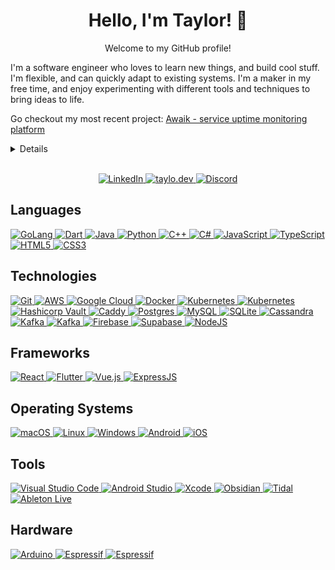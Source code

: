 <h1 align="center">Hello, I'm Taylor! 👋</h1>

<p align="center">
  Welcome to my GitHub profile!
</p>

I'm a software engineer who loves to learn new things, and build cool stuff. I'm flexible, and can quickly adapt to existing systems.
I'm a maker in my free time, and enjoy experimenting with different tools and techniques to bring ideas to life.

Go checkout my most recent project: [Awaik - service uptime monitoring platform](https://github.com/taylow/awaik-backend)

<!--START_SECTION:waka-->
<!--END_SECTION:waka-->

<details>

  <summary>Details</summary>

  <br>

  <p align="center">
    <a href="#">
      <img src="https://go.dev/blog/go-brand/Go-Logo/PNG/Go-Logo_Blue.png" alt="GoLang" height="70" style="float:left;vertical-align:top; margin-left:px; margin-right:20px;">
    </a>
  </p>

  I am proficient in Go, and use other languages often.
  
  <br>

  <p align="center">
    <a href="#">
      <img src="https://cdn-icons-png.flaticon.com/512/6213/6213962.png" alt="No Code" height="70" style="float:left;vertical-align:top; margin-left:px; margin-right:20px;">
    </a>
  </p>

  I have worked on a few no-code tools - one being [MakeCode for the BBC micro:bit](https://makecode.microbit.org/) working with Lancaster University and Samsung to bring internet connectivity to the micro:bit, another is [Comnoco](https://comnoco.com/), building a visual programming language and functions-as-a-service no-code platform.

  <br>

  <p align="center">
    <a href="#">
      <img src="https://cdn-icons-png.flaticon.com/512/7309/7309625.png" alt="music" height="70" style="float:left;vertical-align:top; margin-left:px; margin-right:20px;">
    </a>
  </p>

  I use embedded systems, such as the ESP32, Arduino, and micro:bit, to mix reality with the digital world.

  I also 3D print things, and have a modded Ender Pro 3 that I use to bring my Fusion 360 designs to life... <i style="font-size:8px">and print [articulated slugs](https://www.thingiverse.com/thing:2818955), of course</i>

  <br>

  <p align="center">
    <a href="#">
     <img src="https://cdn-icons-png.flaticon.com/512/3902/3902837.png" alt="music" height="70" style="float:left;vertical-align:top; margin-left:px; margin-right:20px;">
    </a>
  </p>

  When I'm not coding, I'll be either playing music, making something, playing games, or spending time with my cats... sometimes all of the above

</details>

<br>

<!-- <p align="center">
  Thanks for stopping by and I hope you find something interesting here! 🔥
</p> -->

<!--<p align="center">
  <a href="#">
    <img src="https://img.shields.io/badge/⬇     ⬇     find me     ⬇     ⬇-FF66B6?style=for-the-badge" alt="find me">
  </a>
</p> -->

<p align="center">
  <a href="https://linkedin.com/in/taylor-woodcock/">
    <img src="https://img.shields.io/badge/linkedin-%230077B5.svg?style=for-the-badge&logo=linkedin&logoColor=white" alt="LinkedIn">
  </a>
  <a href="https://taylo.dev/">
    <img src="https://img.shields.io/badge/taylo.dev-FF66B6?style=for-the-badge&logo=internetexplorer" alt="taylo.dev">
  </a>
  <a href="https://circal.dev/">
    <img src="https://img.shields.io/badge/Discord-%237289DA.svg?style=for-the-badge&logo=Discord&logoColor=white" alt="Discord">
  </a>
</p>

<!-- <p align="center" style="font-size:10px">
  🌗 Some icons may be difficult to see in dark mode - sorry :c 🌓
</p> -->

<!-- ## My Repos
Take a look at some of my more interesting repositories!
<p>
  <a href="https://github.com/taylow/z-viz">📈 z-viz</a> - A Google Zanzibar relation tuple Graphviz generator
  <br>
  <a href="https://github.com/taylow/miditik">🎹 MidiTik</a> - Turn your MikroTik router into a MIDI-controllable instrument!
  <br>
</p>
(This list will be updated soon!) -->


## Languages
<p>
  <!-- GoLang -->
  <a href="https://golang.org/">
    <img src="https://img.shields.io/badge/go-%2300ADD8.svg?style=for-the-badge&logo=go&logoColor=white" alt="GoLang">
  </a>
  <!-- Dart -->
  <a href="https://dart.dev/">
    <img src="https://img.shields.io/badge/dart-%230175C2.svg?style=for-the-badge&logo=dart&logoColor=white" alt="Dart">
  </a>
  <!-- Java -->
  <a href="https://java.com/">
    <img src="https://img.shields.io/badge/java-%23ED8B00.svg?style=for-the-badge&logo=openjdk&logoColor=white" alt="Java">
  </a>
  <!-- Python -->
  <a href="https://python.org/">
    <img src="https://img.shields.io/badge/python-3670A0?style=for-the-badge&logo=python&logoColor=ffdd54" alt="Python">
  </a>
  <!-- C++ -->
  <a href="https://cplusplus.com/">
    <img src="https://img.shields.io/badge/c++-%2300599C.svg?style=for-the-badge&logo=c%2B%2B&logoColor=white" alt="C++">
  </a>
  <!-- C# -->
  <a href="https://docs.microsoft.com/en-us/dotnet/csharp/">
    <img src="https://img.shields.io/badge/c%23-%23239120.svg?style=for-the-badge&logo=c-sharp&logoColor=white" alt="C#">
  </a>
  <!-- JavaScript -->
  <a href="https://developer.mozilla.org/en-US/docs/Web/JavaScript">
    <img src="https://img.shields.io/badge/javascript-%23323330.svg?style=for-the-badge&logo=javascript&logoColor=%23F7DF1E" alt="JavaScript">
  </a>
  <!-- TypeScript -->
  <a href="https://typescriptlang.org/">
    <img src="https://img.shields.io/badge/typescript-%23007ACC.svg?style=for-the-badge&logo=typescript&logoColor=white" alt="TypeScript">
  </a>
  <!-- HTML5 -->
  <a href="https://html.com/">
    <img src="https://img.shields.io/badge/html5-%23E34F26.svg?style=for-the-badge&logo=html5&logoColor=white" alt="HTML5">
  </a>
  <!-- CSS3 -->
  <a href="https://w3.org/Style/CSS/Overview.en.html">
    <img src="https://img.shields.io/badge/css3-%231572B6.svg?style=for-the-badge&logo=css3&logoColor=white" alt="CSS3">
  </a>
</p>

## Technologies
<p>
<!-- GitHub -->
  <a href="https://github.com/taylow/">
    <img src="https://img.shields.io/badge/git-%23F05033.svg?style=for-the-badge&logo=git&logoColor=white" alt="Git">
  </a>
  <!-- AWS -->
  <a href="https://aws.amazon.com/">
    <img src="https://img.shields.io/badge/AWS-%23FF9900.svg?style=for-the-badge&logo=amazon-aws&logoColor=white" alt="AWS">
  </a>
  <!-- Google Cloud -->
  <a href="https://cloud.google.com/">
    <img src="https://img.shields.io/badge/GoogleCloud-%234285F4.svg?style=for-the-badge&logo=google-cloud&logoColor=white" alt="Google Cloud">
  </a>
  <!-- Docker -->
  <a href="https://docker.com/">
    <img src="https://img.shields.io/badge/docker-%230db7ed.svg?style=for-the-badge&logo=docker&logoColor=white" alt="Docker">
  </a>
  <!-- Kubernetes -->
  <a href="https://kubernetes.io/">
    <img src="https://img.shields.io/badge/kubernetes-%23326CE5.svg?style=for-the-badge&logo=kubernetes&logoColor=white" alt="Kubernetes">
  </a>
  <!-- Terraform -->
  <a href="https://terraform.io/">
    <img src="https://img.shields.io/badge/terraform-%235835CC.svg?style=for-the-badge&logo=kubernetes&logoColor=white" alt="Kubernetes">
  </a>
  <!-- Ory -->
  <!-- <a href="https://ory.sh/">
    <img src="https://raw.githubusercontent.com/ory/.github/README/img/ory.png" alt="Ory">
    <img src="https://img.shields.io/badge/ory-%23000000.svg?style=for-the-badge&logo=ory&logoColor=white" alt="Ory">
  </a> -->
  <!-- Hashicorp Vault -->
  <a href="https://vaultproject.io/">
    <img src="https://img.shields.io/badge/vault-%23000000.svg?style=for-the-badge&logo=vault&logoColor=white" alt="Hashicorp Vault">
  </a>
  <!-- CaddyServer -->
  <a href="https://caddyserver.com/">
    <img src="https://img.shields.io/badge/caddy-%231F88C0.svg?style=for-the-badge&logo=caddy&logoColor=white" alt="Caddy">
  </a>
  <!-- Postgres -->
  <a href="https://postgresql.org/">
    <img src="https://img.shields.io/badge/postgres-%23316192.svg?style=for-the-badge&logo=postgresql&logoColor=white" alt="Postgres">
  </a>
  <!-- MySQL -->
  <a href="https://mysql.com/">
    <img src="https://img.shields.io/badge/mysql-%2300f.svg?style=for-the-badge&logo=mysql&logoColor=white" alt="MySQL">
  </a>
  <!-- SQLite -->
  <a href="https://sqlite.org/index.html">
    <img src="https://img.shields.io/badge/sqlite-%2307405e.svg?style=for-the-badge&logo=sqlite&logoColor=white" alt="SQLite">
  </a>
  <!-- Apache Cassandra -->
  <a href="https://cassandra.apache.org/">
    <img src="https://img.shields.io/badge/cassandra-%231287B1.svg?style=for-the-badge&logo=apachecassandra&logoColor=white" alt="Cassandra">
  </a>
  <!-- Apache Kafka -->
  <a href="https://kafka.apache.org/">
    <img src="https://img.shields.io/badge/kafka-%23000000.svg?style=for-the-badge&logo=apachekafka" alt="Kafka">
  </a>
  <!-- NATS -->
  <a href="https://nats.io/">
    <img src="https://img.shields.io/badge/NATS.io-%2327AAE1.svg?style=for-the-badge&logo=natsdotio&logoColor=white" alt="Kafka">
  </a>
  <!-- Firebase -->
  <a href="https://firebase.google.com/">
    <img src="https://img.shields.io/badge/firebase-%23039BE5.svg?style=for-the-badge&logo=firebase" alt="Firebase">
  </a>
  <!-- Supabase -->
  <a href="https://supabase.com/">
    <img src="https://img.shields.io/badge/Supabase-3ECF8E?style=for-the-badge&logo=supabase&logoColor=white" alt="Supabase">
  </a>
  <!-- NodeJs -->
  <a href="https://nodejs.org/">
    <img src="https://img.shields.io/badge/node.js-6DA55F?style=for-the-badge&logo=node.js&logoColor=white" alt="NodeJS">
  </a>

## Frameworks
<p style="color: red;">
  <!-- React -->
  <a href="https://reactjs.org/">
    <img src="https://img.shields.io/badge/react-%2320232a.svg?style=for-the-badge&logo=react&logoColor=%2361DAFB" alt="React">
  </a>
  <!-- Flutter -->
  <a href="https://flutter.dev/">
    <img src="https://img.shields.io/badge/Flutter-%2302569B.svg?style=for-the-badge&logo=Flutter&logoColor=white" alt="Flutter">
  </a>
  <!-- VueJS -->
  <a href="https://vuejs.org/">
    <img src="https://img.shields.io/badge/vuejs-%2335495e.svg?style=for-the-badge&logo=vuedotjs&logoColor=%234FC08D" alt="Vue.js">
  </a>
  <!-- ExpressJS -->
  <a href="https://expressjs.com/">
    <img src="https://img.shields.io/badge/express.js-%23404d59.svg?style=for-the-badge&logo=express&logoColor=%2361DAFB" alt="ExpressJS">
  </a>
  <!-- GoKit -->
  <!-- <a href="https://gokit.io/">
    <img src="https://gokit.io/gokit-logo-header.png" alt="GoKit">
  </a> -->
</p>

## Operating Systems
  <!-- MacOS -->
  <a href="https://apple.com/macos/">
    <img src="https://img.shields.io/badge/mac%20os-000000?style=for-the-badge&logo=macos&logoColor=F0F0F0" alt="macOS">
  </a>
  <!-- Linux -->
  <a href="https://linux.org/">
    <img src="https://img.shields.io/badge/Linux-FCC624?style=for-the-badge&logo=linux&logoColor=black" alt="Linux">
  </a>
  <!-- Windows -->
  <a href="https://microsoft.com/en-gb/windows">
    <img src="https://img.shields.io/badge/Windows-0078D6?style=for-the-badge&logo=windows&logoColor=white" alt="Windows">
  </a>
  <!-- Android -->
  <a href="https://android.com/">
    <img src="https://img.shields.io/badge/Android-3DDC84?style=for-the-badge&logo=android&logoColor=white" alt="Android">
  </a>
  <!-- iOS -->
  <a href="https://apple.com/uk/ios">
    <img src="https://img.shields.io/badge/iOS-000000?style=for-the-badge&logo=ios&logoColor=white" alt="iOS">
  </a>
</p>

## Tools
  <!-- Visual Studio Code -->
  <a href="https://code.visualstudio.com/">
    <img src="https://img.shields.io/badge/Visual%20Studio%20Code-0078d7.svg?style=for-the-badge&logo=visual-studio-code&logoColor=white" alt="Visual Studio Code">
  </a>
  <!-- Android Studio -->
  <a href="https://developer.android.com/studio">
    <img src="https://img.shields.io/badge/Android%20Studio-3DDC84.svg?style=for-the-badge&logo=android-studio&logoColor=white" alt="Android Studio">
  </a>
  <!-- Xcode -->
  <a href="https://developer.apple.com/xcode/">
    <img src="https://img.shields.io/badge/Xcode-007ACC?style=for-the-badge&logo=Xcode&logoColor=white" alt="Xcode">
  </a>
  <!-- Obsidian -->
  <a href="https://obsidian.md/">
    <img src="https://img.shields.io/badge/Obsidian-%23483699.svg?style=for-the-badge&logo=obsidian&logoColor=white" alt="Obsidian">
  </a>
  <!-- Tidal -->
  <a href="https://tidal.com/">
    <img src="https://img.shields.io/badge/tidal-000000?style=for-the-badge&logo=tidal&logoColor=white" alt="Tidal">
  </a>
  <!-- Ableton Live -->
  <a href="https://ableton.com/">
    <img src="https://img.shields.io/badge/Ableton Live-000000?style=for-the-badge&logo=abletonlive&logoColor=white" alt="Ableton Live">
  </a>

## Hardware
<p style="color: red;">
  <!-- Arduino -->
  <a href="https://arduino.cc/en/software">
    <img src="https://img.shields.io/badge/-Arduino-00979D?style=for-the-badge&logo=Arduino&logoColor=white" alt="Arduino">
  </a>
  <!-- Espressif -->
  <a href="https://espressif.com/">
    <img src="https://img.shields.io/badge/espressif-E7352C.svg?style=for-the-badge&logo=espressif&logoColor=white" alt="Espressif">
  </a>
  <!-- micro:bit -->
  <a href="https://microbit.org/">
    <img src="https://img.shields.io/badge/micro:bit-00ed00.svg?style=for-the-badge&logo=microbit&logoColor=white" alt="Espressif">
  </a>
</p>

<!--<p align="center" style="font-size:10px">
  this is not an exhaustive list
  </br></br>
  <img hidden="hidden" src="https://komarev.com/ghpvc/?username=taylow&style=for-the-badge" alt="profile views" style="display: none;">
</p>-->

<!-- 

Icons: https://simpleicons.org/
Badges: https://ileriayo.github.io/markdown-badges/
Wakatime: https://github.com/athul/waka-readme

 -->